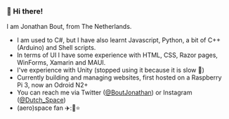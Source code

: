 ### 👋 Hi there!
I am Jonathan Bout, from The Netherlands.
- I am used to C#, but I have also learnt Javascript, Python, a bit of C++ (Arduino) and Shell scripts.
- In terms of UI I have some experience with HTML, CSS, Razor pages, WinForms, Xamarin and MAUI.
- I've experience with Unity (stopped using it because it is slow 🐌)
- Currently building and managing websites, first hosted on a Raspberry Pi 3, now an Odroid N2+
- You can reach me via Twitter ([@BoutJonathan](https://twitter.com/BoutJonathan)) or Instagram ([@Dutch_Space](https://www.instagram.com/dutch_space/))
- (aero)space fan :airplane:::rocket::star:

<!---
DutchAerospace/DutchAerospace is a ✨ special ✨ repository because its `README.md` (this file) appears on your GitHub profile.
You can click the Preview link to take a look at your changes.
--->
